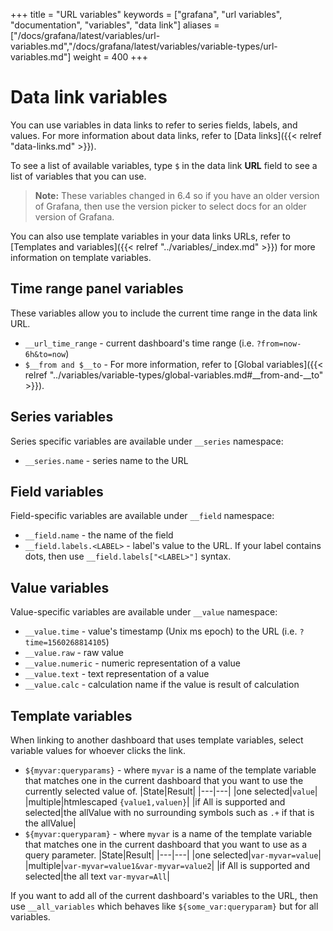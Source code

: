+++
title = "URL variables"
keywords = ["grafana", "url variables", "documentation", "variables", "data link"]
aliases = ["/docs/grafana/latest/variables/url-variables.md","/docs/grafana/latest/variables/variable-types/url-variables.md"]
weight = 400
+++

# Data link variables

You can use variables in data links to refer to series fields, labels, and values. For more information about data links, refer to [Data links]({{< relref "data-links.md" >}}).

To see a list of available variables, type `$` in the data link **URL** field to see a list of variables that you can use.

> **Note:** These variables changed in 6.4 so if you have an older version of Grafana, then use the version picker to select docs for an older version of Grafana.

You can also use template variables in your data links URLs, refer to [Templates and variables]({{< relref "../variables/_index.md" >}}) for more information on template variables.

## Time range panel variables

These variables allow you to include the current time range in the data link URL.

- `__url_time_range` - current dashboard's time range (i.e. `?from=now-6h&to=now`)
- `$__from and $__to` - For more information, refer to [Global variables]({{< relref "../variables/variable-types/global-variables.md#__from-and-__to" >}}).

## Series variables

Series specific variables are available under `__series` namespace:

- `__series.name` - series name to the URL

## Field variables

Field-specific variables are available under `__field` namespace:

- `__field.name` - the name of the field
- `__field.labels.<LABEL>` - label's value to the URL. If your label contains dots, then use `__field.labels["<LABEL>"]` syntax.

## Value variables

Value-specific variables are available under `__value` namespace:

- `__value.time` - value's timestamp (Unix ms epoch) to the URL (i.e. `?time=1560268814105`)
- `__value.raw` - raw value
- `__value.numeric` - numeric representation of a value
- `__value.text` - text representation of a value
- `__value.calc` - calculation name if the value is result of calculation

## Template variables

When linking to another dashboard that uses template variables, select variable values for whoever clicks the link.

- `${myvar:queryparams}` - where `myvar` is a name of the template variable that matches one in the current dashboard that you want to use the currently selected value of. 
  |State|Result|
  |---|---|
  |one selected|`value`|
  |multiple|htmlescaped `{value1,valuen}`|
  |if All is supported and selected|the allValue with no surrounding symbols such as `.+` if that is the allValue|
- `${myvar:queryparam}` - where `myvar` is a name of the template variable that matches one in the current dashboard that you want to use as a query parameter. 
  |State|Result|
  |---|---|
  |one selected|`var-myvar=value`|
  |multiple|`var-myvar=value1&var-myvar=value2`|
  |if All is supported and selected|the all text `var-myvar=All`|

If you want to add all of the current dashboard's variables to the URL, then use `__all_variables` which behaves like `${some_var:queryparam}` but for all variables.
